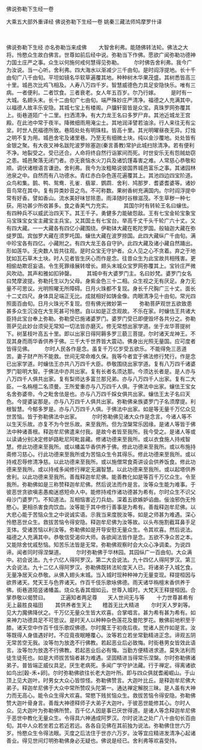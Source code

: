 佛说弥勒下生经一卷


大乘五大部外重译经
佛说弥勒下生经一卷
姚秦三藏法师鸠摩罗什译


　　

佛说弥勒下生经
亦名弥勒当来成佛
　　大智舍利弗。能随佛转法轮。佛法之大将。怜愍众生故白佛言。世尊如前后经中说。弥勒当下作佛。愿欲广闻弥勒功德神力国土庄严之事。众生以何施何戒何慧得见弥勒。
　　尔时佛告舍利弗。我今广为汝说。当一心听。舍利弗。四大海水以渐减少三千由旬。是时阎浮提地。长十千由旬广八千由旬。平坦如镜名华软草遍覆其地。种种树木华果茂盛。其树悉皆高三十里。城邑次比鸡飞相及。人寿八万四千岁。智慧威德色力具足安隐快乐。唯有三病。一者便利。二者饮食。三者衰老。女人年五百岁。尔乃行嫁。
　　是时有一大城。名翅头末。长十二由旬广七由旬。端严殊妙庄严清净。福德之人充满其中。以福德人故丰乐安隐。其城七宝上有楼阁。户牖轩窗皆是众宝。真珠罗网弥覆其上。街巷道陌广十二里。扫洒清净。有大力龙王名曰多罗尸弃。其池近城龙王宫殿。在此池中常于夜半。降微细雨用淹尘土。其地润泽譬若油涂。行人来往无有尘坌。时世人民福德所致。巷陌处处有明珠柱。皆高十里。其光明曜昼夜无异。灯烛之明不复为用。城邑舍宅及诸里巷。乃至无有细微土块。纯以金沙覆地。处处皆有金银之聚。有大夜叉神名跋陀波罗赊塞迦(秦言善教)常护此城扫除清净。若有便利不净。地裂受之。受已还合。人命将终自然行诣冢间而死。时世安乐无有怨贼劫窃之患。城邑聚落无闭门者。亦无衰恼水火刀兵及诸饥馑毒害之难。人常慈心恭敬和顺。调伏诸根语言谦逊。舍利弗。我今为汝粗略说彼国界城邑富乐之事。其诸园林池泉之中。自然而有八功德水。青红赤白杂色莲花遍覆其上。其池四边四宝阶道。众鸟和集。鹅、鸭、鸳鸯．孔雀．翡翠．鹦鹉．舍利．鸠那罗．耆婆耆婆等。诸妙音鸟常在其中。复有异类妙音之鸟。不可称数。果树香树充满国内。尔时阎浮提中常有好香。譬如香山。流水美好味甘除患。雨泽随时谷稼滋茂。不生草秽一种七获。用功甚少所收甚多。食之香美气力充实。
　　其国尔时有转轮王名曰蠰佉。有四种兵不以威武治四天下。其王千子。勇健多力能破怨敌。王有七宝金轮宝象宝马宝珠宝女宝主藏宝主兵宝。又其国土有七宝台。举高千丈千头千轮广六十丈。又有四大藏。一一大藏各有四亿小藏围绕。伊勒钵大藏在乾陀罗国。般轴迦大藏在弥缇罗国。宾伽罗大藏在须罗吒国。蠰佉大藏在波罗捺国。此四大藏纵广千由旬。满中珍宝各有四亿。小藏附之。有四大龙王各自守护。此四大藏及诸小藏自然踊出。形如莲华。无央数人皆共往观。是时众宝无守护者。众人见之心不贪着。弃之于地犹如瓦石草木土块。时人见者皆生厌心而作是念。往昔众生为此宝故共相残害。更相偷劫欺诳妄语。令生死罪缘展转增长。翅头末城众宝罗网弥覆其上。宝铃庄严微风吹动。其声和雅如扣钟罄。
　　其城中有大婆罗门主。名曰妙梵。婆罗门女名曰梵摩波提。弥勒托生以为父母。身紫金色三十二相。众生视之无有厌足。身力无量不可思议。光明照曜无所障碍。日月火珠都不复现。身长千尺胸广三十丈。面长十二丈四尺。身体具足端正无比。成就相好如铸金像。肉眼清净见十由旬。常光四照面百由旬。日月火珠光不复现。但有佛光微妙第一
　　弥勒菩萨观世五欲致患甚多众生沉没在大生死甚可怜愍。自以如是正念观故。不乐在家。时蠰佉王共诸大臣持此宝台奉上弥勒。弥勒受已施诸婆罗门。婆罗门受已即便毁坏各共分之。弥勒菩萨见此妙台须臾无常知一切法皆亦磨灭。修无常想出家学道。坐于龙华菩提树下。树茎枝叶高五十里。即以出家日得阿耨多罗三藐三菩提。尔时诸天龙神王。不现其身而雨华香供养于佛。三千大千世界皆大震动。佛身出光照无量国。应可度者皆得见佛。
　　尔时人民各作是念。虽复千万亿岁受五欲乐。不能得免三恶道苦。妻子财产所不能救。世间无常命难久保。我等今者宜于佛法修行梵行。作是念已出家学道。时蠰佉王亦共八万四千大臣。恭敬围绕出家学道。复有八万四千诸婆罗门聪明大智。于佛法中亦共出家。复有长者名须达那。今须达长者是。是人亦与八万四千人俱共出家。复有梨师达多富兰那兄弟。亦与八万四千人出家。复有二大臣。一名栴檀二名须曼。王所爱重亦与八万四千人俱。于佛法中出家。蠰佉王宝女名舍弥婆帝。今之毗舍佉是也。亦与八万四千婇女俱共出家。蠰佉王太子名曰天色。今提婆娑那是。亦与八万四千人俱共出家。弥勒佛亲族婆罗门子名须摩提。利根智慧。今郁多罗是。亦与八万四千人俱。于佛法中出家。如是等无量千万亿众见世苦恼。皆于弥勒佛法中出家。
　　尔时弥勒佛见诸大众作是念言。今诸人等不以生天乐故。亦复不为今世乐故。来至我所。但为涅槃常乐因缘。是诸人等皆于佛法中种诸善根。释迦牟尼佛遣来付我。是故今者皆至我所。我今受之。是诸人等或以读诵分别决定修妒路毗尼阿毗昙藏。修诸功德来至我所。或以衣食施人持戒智慧。修此功德来至我所。或以幡盖华香供养于佛。修此功德来至我所。或以布施持斋修习慈心。行此功德来至我所或为苦恼众生令其得乐。修此功德来至我所。或以持戒忍辱修清净慈。以此功德来至我所。或以施僧常食斋讲设会供养饭食。修此功德来至我所。或以持戒多闻修行禅定无漏智慧。以此功德来至我所。或以起塔供养舍利。以此功德来至我所。善哉释迦牟尼佛。能善教化如是等百千万亿众生。令至我所。弥勒佛如是三称赞释迦牟尼佛。然后说法而作是言。汝等众生能为难事。于彼恶世贪欲嗔恚愚痴迷惑短命人中。能修持戒作诸功德甚为希有。尔时众生不识父母沙门婆罗门。不知道法。互相恼害近刀兵劫。深着五欲嫉妒谄曲。佞浊邪伪无怜愍心。更相杀害食肉饮血。汝等能于其中修行善事是为希有。善哉释迦牟尼佛。以大悲心能于苦恼众生之中说诚实语。示我当来度脱汝等。如是之师甚为难遇。深心怜愍恶世众生。救拔苦恼令得安隐。释迦牟尼佛为汝等故。以头布施割截耳鼻手足支体。受诸苦恼以利汝等。弥勒佛如是开导安慰无量众生。令其欢喜。然后说法。福德之人充满其中。恭敬信受渴仰大师。各欲闻法皆作是念。五欲不净众苦之本。又能除舍忧戚愁恼。知苦乐法皆是无常。弥勒佛观察时会大众心净调柔。为说四谛。闻者同时得涅槃道。
　　尔时弥勒佛于华林园。其园纵广一百由旬。大众满中。初会说法。九十六亿人得阿罗汉。第二大会说法。九十四亿人得阿罗汉。第三大会说法。九十二亿人得阿罗汉。弥勒佛既转法轮度天人已。将诸弟子入城乞食。无量净居天众恭敬。从佛入翅头末城。当入城时现种种神力无量变现。释提桓因与欲界诸天。梵天王与色界诸天。作百千伎乐歌咏佛德。雨天诸华栴檀末香供养于佛。街巷道陌竖诸幡盖。烧众名香其烟如云。世尊入城时。大梵天王释提桓因。合掌恭敬以偈赞曰。
　　正遍知者两足尊　　天人世间无与等
　　十力世尊甚希有　　无上最胜良福田
　　其供养者生天上　　稽首无比大精进
　　尔时天人罗刹等。见大力魔佛降伏之。千万亿无量众生皆大欢喜。合掌唱言。甚为希有甚为希有。如来神力功德具足不可思议。是时天人以种种杂色莲花及曼陀罗花。散佛前地积至于膝。诸天空中作百千伎乐歌叹佛德。尔时魔王于初夜后夜。觉诸人民作如是言。汝等既得人身值遇好时。不应竟夜眠睡覆心。汝等若立若坐常勤精进正念。谛观五阴无常苦空无我。汝等勿为放逸不行佛教。若起恶业后必致悔。时街巷男女皆效此语言。汝等勿为放逸不行佛教。若起恶业后必有悔。当勤方便精进求道。莫失法利而徒生徒死也。如是大师拔苦恼者甚为难遇。坚固精进当得常乐涅槃。尔时弥勒佛诸弟子。普皆端正威仪具足。厌生老病死。多闻广学守护法藏。行于禅定。得离诸欲如鸟出[穀-禾+卵]。尔时弥勒佛欲往长老大迦叶所。即与四众俱就耆阇崛山。于山顶上见大迦叶。时男女大众心皆惊怪。弥勒佛赞言。大迦叶比丘。是释迦牟尼佛大弟子。释迦牟尼佛于大众中常所赞叹头陀第一。通达禅定解脱三昧。是人虽有大神力而无高心。能令众生得大欢喜。常愍下贱贫恼众生。救拔苦恼令得安隐。弥勒佛赞大迦叶骨身言。善哉大神德释师子大弟子大迦叶。于彼恶世能修其心。尔时人众。见大迦叶为弥勒佛所赞。百千亿人因是事已厌世得道。是诸人等念释迦牟尼佛于恶世中教化无量众生。令得具六神通成阿罗汉。尔时说法之处广八十由旬长百由旬。其中人众若坐若立若近若远。各各自见佛在其前独为说法。弥勒佛住世六万岁。怜愍众生令得法眼。灭度之后法住于世亦六万岁。汝等宜应精进发清净心起诸善业。得见世间灯明弥勒佛身必无疑也。佛说是经已。舍利弗等欢喜受持。


